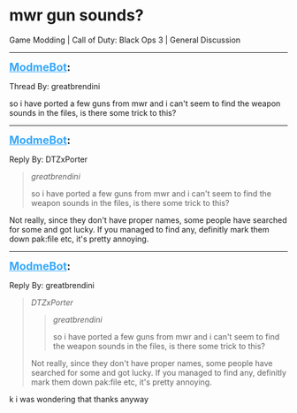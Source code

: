 # mwr gun sounds?
Game Modding | Call of Duty: Black Ops 3 | General Discussion

---
<strong style="font-size: 1.4em;"><span style="text-decoration: underline;text-decoration-color: #34a7f9;"><span style="color:#34a7f9;">ModmeBot</span></span>:</strong>

<p>Thread By: greatbrendini<br /><p style="text-align:left;">so i have ported a few guns from mwr and i can&#39;t seem to find the weapon sounds in the files, is there some trick to this?</p></p>

---
<strong style="font-size: 1.4em;"><span style="text-decoration: underline;text-decoration-color: #34a7f9;"><span style="color:#34a7f9;">ModmeBot</span></span>:</strong>

<p>Reply By: DTZxPorter<br /><blockquote><em>greatbrendini</em><p style="text-align:left;">so i have ported a few guns from mwr and i can&#39;t seem to find the weapon sounds in the files, is there some trick to this?</p></blockquote><p style="text-align:left;">Not really, since they don&#39;t have proper names, some people have searched for some and got lucky. If you managed to find any, definitly mark them down pak:file etc, it&#39;s pretty annoying.</p></p>

---
<strong style="font-size: 1.4em;"><span style="text-decoration: underline;text-decoration-color: #34a7f9;"><span style="color:#34a7f9;">ModmeBot</span></span>:</strong>

<p>Reply By: greatbrendini<br /><blockquote><em>DTZxPorter</em><blockquote><em>greatbrendini</em><p style="text-align:left;">so i have ported a few guns from mwr and i can&#39;t seem to find the weapon sounds in the files, is there some trick to this?</p></blockquote><p style="text-align:left;">Not really, since they don&#39;t have proper names, some people have searched for some and got lucky. If you managed to find any, definitly mark them down pak:file etc, it&#39;s pretty annoying.</p></blockquote><p style="text-align:left;">k i was wondering that thanks anyway</p></p>
